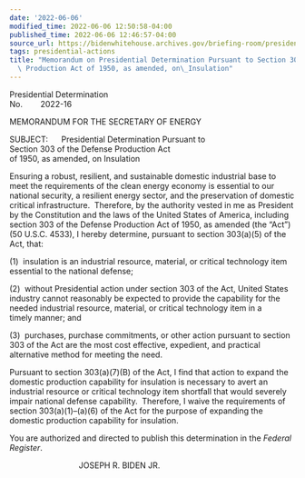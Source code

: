 ```yaml
---
date: '2022-06-06'
modified_time: 2022-06-06 12:50:58-04:00
published_time: 2022-06-06 12:46:57-04:00
source_url: https://bidenwhitehouse.archives.gov/briefing-room/presidential-actions/2022/06/06/memorandum-on-presidential-determination-pursuant-to-section-303-of-the-defense-production-act-of-1950-as-amended-on-insulation/
tags: presidential-actions
title: "Memorandum on Presidential Determination Pursuant to Section 303 of the Defense\
  \ Production Act of 1950, as amended, on\_Insulation"
---
```

 
Presidential Determination  
No.        2022-16        

MEMORANDUM FOR THE SECRETARY OF ENERGY

SUBJECT:      Presidential Determination Pursuant to  
Section 303 of the Defense Production Act  
of 1950, as amended, on Insulation

Ensuring a robust, resilient, and sustainable domestic industrial base
to meet the requirements of the clean energy economy is essential to our
national security, a resilient energy sector, and the preservation of
domestic critical infrastructure.  Therefore, by the authority vested in
me as President by the Constitution and the laws of the United States of
America, including section 303 of the Defense Production Act of 1950, as
amended (the “Act”) (50 U.S.C. 4533), I hereby determine, pursuant to
section 303(a)(5) of the Act, that:

\(1\)  insulation is an industrial resource, material, or critical
technology item essential to the national defense;

\(2\)  without Presidential action under section 303 of the Act, United
States industry cannot reasonably be expected to provide the capability
for the needed industrial resource, material, or critical technology
item in a timely manner; and

\(3\)  purchases, purchase commitments, or other action pursuant to
section 303 of the Act are the most cost effective, expedient, and
practical alternative method for meeting the need.

Pursuant to section 303(a)(7)(B) of the Act, I find that action to
expand the domestic production capability for insulation is necessary to
avert an industrial resource or critical technology item shortfall that
would severely impair national defense capability.  Therefore, I waive
the requirements of section 303(a)(1)–(a)(6) of the Act for the purpose
of expanding the domestic production capability for insulation.

You are authorized and directed to publish this determination in the
*Federal Register*.

                               JOSEPH R. BIDEN JR.
